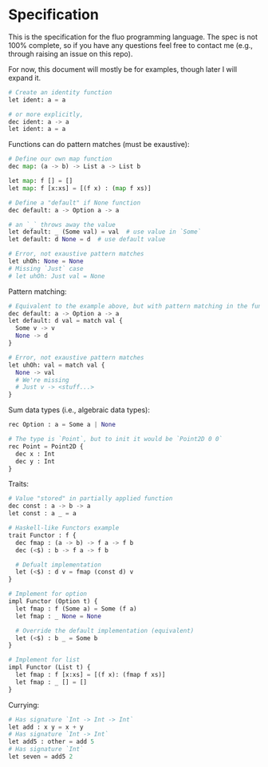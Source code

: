 # Specification

This is the specification for the fluo programming language. The spec is not 100% complete, so if you have any questions feel free to contact me (e.g., through raising an issue on this repo).

For now, this document will mostly be for examples, though later I will expand it.

```python
# Create an identity function
let ident: a = a

# or more explicitly,
dec ident: a -> a
let ident: a = a
```

Functions can do pattern matches (must be exaustive):

```python
# Define our own map function
dec map: (a -> b) -> List a -> List b

let map: f [] = []
let map: f [x:xs] = [(f x) : (map f xs)]

# Define a "default" if None function
dec default: a -> Option a -> a

# an `_` throws away the value
let default: _ (Some val) = val  # use value in `Some`
let default: d None = d  # use default value

# Error, not exaustive pattern matches
let uhOh: None = None
# Missing `Just` case
# let uhOh: Just val = None
```

Pattern matching:

```python
# Equivalent to the example above, but with pattern matching in the function body
dec default: a -> Option a -> a
let default: d val = match val {
  Some v -> v
  None -> d
}

# Error, not exaustive pattern matches
let uhOh: val = match val {
  None -> val
  # We're missing
  # Just v -> <stuff...>
}
```

Sum data types (i.e., algebraic data types):
```python
rec Option : a = Some a | None

# The type is `Point`, but to init it would be `Point2D 0 0`
rec Point = Point2D {
  dec x : Int
  dec y : Int
}
```

Traits:
```python
# Value "stored" in partially applied function
dec const : a -> b -> a
let const : a _ = a

# Haskell-like Functors example
trait Functor : f {
  dec fmap : (a -> b) -> f a -> f b
  dec (<$) : b -> f a -> f b

  # Defualt implementation
  let (<$) : d v = fmap (const d) v
}

# Implement for option
impl Functor (Option t) {
  let fmap : f (Some a) = Some (f a)
  let fmap : _ None = None

  # Override the default implementation (equivalent)
  let (<$) : b _ = Some b
}

# Implement for list
impl Functor (List t) {
  let fmap : f [x:xs] = [(f x): (fmap f xs)]
  let fmap : _ [] = []
}
```

Currying:
```python
# Has signature `Int -> Int -> Int`
let add : x y = x + y
# Has signature `Int -> Int`
let add5 : other = add 5
# Has signature `Int`
let seven = add5 2
```

